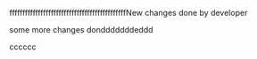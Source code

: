 fffffffffffffffffffffffffffffffffffffffffffffNew changes done by developer

some more changes dondddddddeddd


cccccc

